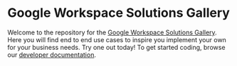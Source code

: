 # Google Workspace Solutions Gallery

Welcome to the repository for the [Google Workspace Solutions Gallery](https://developers.google.com/gsuite/solutions/).
Here you will find end to end use cases to inspire you implement your own for your business needs.
Try one out today! To get started coding, browse our [developer documentation](https://developers.google.com/gsuite/).
